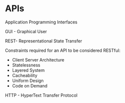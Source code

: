 # APIs

Application Programming Interfaces

GUI - Graphical User 

REST- Representational State Transfer

Constraints required for an API to be considered RESTful: </br>
- Client Server Architecture
- Statelessness
- Layered System
- Cacheability
- Uniform Design
- Code on Demand

HTTP - HyperText Transfer Protocol
